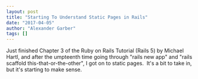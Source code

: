 ```yaml
---
layout: post
title: "Starting To Understand Static Pages in Rails"
date: "2017-04-05"
author: "Alexander Garber"
tags: []
---
```


Just finished Chapter 3 of the Ruby on Rails Tutorial (Rails 5) by Michael Hartl, and after the umpteenth time going through "rails new app" and "rails scaffold this-that-or-the-other", I got on to static pages.  It's a bit to take in, but it's starting to make sense.